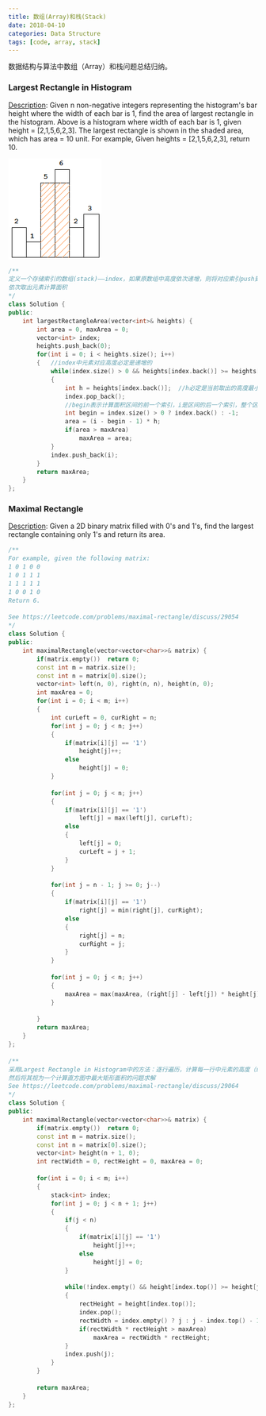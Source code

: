 ```yaml
---
title: 数组(Array)和栈(Stack)
date: 2018-04-10
categories: Data Structure
tags: [code, array, stack]
---
```

数据结构与算法中数组（Array）和栈问题总结归纳。
<!--more-->

### Largest Rectangle in Histogram
[Description](https://leetcode.com/problems/largest-rectangle-in-histogram/description/): Given n non-negative integers representing the histogram's bar height where the width of each bar is 1, find the area of largest rectangle in the histogram. Above is a histogram where width of each bar is 1, given height = [2,1,5,6,2,3]. The largest rectangle is shown in the shaded area, which has area = 10 unit. For example, Given heights = [2,1,5,6,2,3], return 10.

<img src="https://github.com/SenitCo/Algorithm/blob/master/images/84_histogram_area.png" align="center"/>

```cpp
/**
定义一个存储索引的数组(stack)——index，如果原数组中高度依次递增，则将对应索引push到index中，否则从栈顶
依次取出元素计算面积
*/
class Solution {
public:
    int largestRectangleArea(vector<int>& heights) {
        int area = 0, maxArea = 0;
        vector<int> index;
        heights.push_back(0);
        for(int i = 0; i < heights.size(); i++)
        {   //index中元素对应高度必定是递增的
            while(index.size() > 0 && heights[index.back()] >= heights[i])
            {
                int h = heights[index.back()];  //h必定是当前取出的高度最小值
                index.pop_back();
                //begin表示计算面积区间的前一个索引，i是区间的后一个索引，整个区间范围为(i-begin-1)
                int begin = index.size() > 0 ? index.back() : -1;   
                area = (i - begin - 1) * h;
                if(area > maxArea)
                    maxArea = area;
            }
            index.push_back(i);
        }
        return maxArea;
    }
};
```

### Maximal Rectangle
[Description](https://leetcode.com/problems/maximal-rectangle/discuss/29054): Given a 2D binary matrix filled with 0's and 1's, find the largest rectangle containing only 1's and return its area.
```cpp
/**
For example, given the following matrix:
1 0 1 0 0
1 0 1 1 1
1 1 1 1 1
1 0 0 1 0
Return 6.

See https://leetcode.com/problems/maximal-rectangle/discuss/29054
*/
class Solution {
public:
    int maximalRectangle(vector<vector<char>>& matrix) {
        if(matrix.empty())  return 0;
        const int m = matrix.size();
        const int n = matrix[0].size();
        vector<int> left(n, 0), right(n, n), height(n, 0);
        int maxArea = 0;
        for(int i = 0; i < m; i++)
        {
            int curLeft = 0, curRight = n;
            for(int j = 0; j < n; j++)
            {
                if(matrix[i][j] == '1')
                    height[j]++;
                else
                    height[j] = 0;
            }
            
            for(int j = 0; j < n; j++)
            {
                if(matrix[i][j] == '1')
                    left[j] = max(left[j], curLeft);
                else
                {
                    left[j] = 0;
                    curLeft = j + 1;
                }
            }
            
            for(int j = n - 1; j >= 0; j--)
            {
                if(matrix[i][j] == '1')
                    right[j] = min(right[j], curRight);
                else
                {
                    right[j] = n;
                    curRight = j;
                }
            }
            
            for(int j = 0; j < n; j++)
            {
                maxArea = max(maxArea, (right[j] - left[j]) * height[j]);
            }
            
        }
        return maxArea;
    }
};

/**
采用Largest Rectangle in Histogram中的方法：逐行遍历，计算每一行中元素的高度（纵向连续为'1'的个数），
然后将其视为一个计算直方图中最大矩形面积的问题求解
See https://leetcode.com/problems/maximal-rectangle/discuss/29064
*/
class Solution {
public:
    int maximalRectangle(vector<vector<char>>& matrix) {
        if(matrix.empty())  return 0;
        const int m = matrix.size();
        const int n = matrix[0].size();
        vector<int> height(n + 1, 0);
        int rectWidth = 0, rectHeight = 0, maxArea = 0;
        
        for(int i = 0; i < m; i++)
        {
            stack<int> index;
            for(int j = 0; j < n + 1; j++)
            {
                if(j < n)
                {
                    if(matrix[i][j] == '1')
                        height[j]++;
                    else
                        height[j] = 0;
                }
                
                while(!index.empty() && height[index.top()] >= height[j])   
                {
                    rectHeight = height[index.top()];
                    index.pop();
                    rectWidth = index.empty() ? j : j - index.top() - 1;
                    if(rectWidth * rectHeight > maxArea)
                        maxArea = rectWidth * rectHeight;
                }
                index.push(j);
            }
        }
        
        return maxArea;
    }
};
```